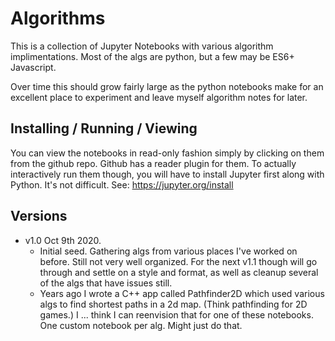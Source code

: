 # Algorithms

This is a collection of Jupyter Notebooks with various algorithm implimentations. Most of the algs are python, but a few may be ES6+ Javascript.

Over time this should grow fairly large as the python notebooks make for an excellent place to experiment and leave myself algorithm notes for later.


## Installing / Running / Viewing

You can view the notebooks in read-only fashion simply by clicking on them from the github repo. Github has a reader plugin for them.
To actually interactively run them though, you will have to install Jupyter first along with Python. It's not difficult. See: https://jupyter.org/install


## Versions
* v1.0 Oct 9th 2020.
  * Initial seed. Gathering algs from various places I've worked on before. Still not very well organized. For the next v1.1 though will go through and settle
on a style and format, as well as cleanup several of the algs that have issues still.
  * Years ago I wrote a C++ app called Pathfinder2D which used various algs to find shortest paths in a 2d map. (Think pathfinding for 2D games.) I ... think I can reenvision that for one of these notebooks. One custom notebook per alg. Might just do that.

